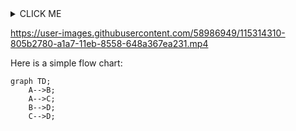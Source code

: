 <details><summary>CLICK ME</summary>
<p>

#### We can hide anything, even code!

    ```ruby
      puts "Hello World"
    ```

</p>
</details>


https://user-images.githubusercontent.com/58986949/115314310-805b2780-a1a7-11eb-8558-648a367ea231.mp4

Here is a simple flow chart:

```mermaid
graph TD;
    A-->B;
    A-->C;
    B-->D;
    C-->D;
```